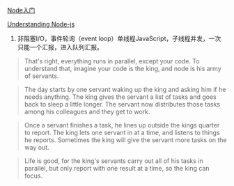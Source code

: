 [Node入门](https://www.nodebeginner.org/index-zh-cn.html)

[Understanding Node-js](http://debuggable.com/posts/understanding-node-js:4bd98440-45e4-4a9a-8ef7-0f7ecbdd56cb)

1. 非阻塞I/O，事件轮询（event loop）单线程JavaScript，子线程并发，一次只能一个汇报，进入队列汇报。
> That's right, everything runs in parallel, except your code. To understand that, imagine your code is the king, and node is his army of servants.

> The day starts by one servant waking up the king and asking him if he needs anything. The king gives the servant a list of tasks and goes back to sleep a little longer. The servant now distributes those tasks among his colleagues and they get to work.

> Once a servant finishes a task, he lines up outside the kings quarter to report. The king lets one servant in at a time, and listens to things he reports. Sometimes the king will give the servant more tasks on the way out.

> Life is good, for the king's servants carry out all of his tasks in parallel, but only report with one result at a time, so the king can focus. 
